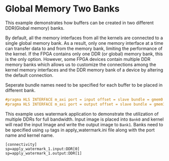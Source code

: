 Global Memory Two Banks
========================

This example demonstrates how buffers can be created in two different DDR(Global memory) banks.

By default, all the memory interfaces from all the kernels are connected to a single global memory bank. As a result, only one memory interface at a time can transfer data to and from the memory bank, limiting the performance of the kernel. If the FPGA contains only one DDR (or global) memory bank, this is the only option. However, some FPGA devices contain multiple DDR memory banks which allows us to customize the connections among the kernel memory interfaces and the DDR memory bank of a device by altering the default connection.

Seperate bundle names need to be specified for each buffer to be placed in different bank.

```c++
#pragma HLS INTERFACE m_axi port = input offset = slave bundle = gmem0
#pragma HLS INTERFACE m_axi port = output offset = slave bundle = gmem1
```
This example uses watermark application to demonstrate the utilization of multiple DDRs for full bandwidth. Input image is placed into `Bank0` and kernel will read the input Image and write the output image to `Bank1`.
Banks need to be specified using `sp` tags in apply_watermark.ini file along with the port name and kernel name.
```
[connectivity]
sp=apply_watermark_1.input:DDR[0]
sp=apply_watermark_1.output:DDR[1]
```

